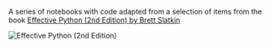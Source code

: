 A series of notebooks with code adapted from a selection of items from the book [Effective Python (2nd Edition) by Brett Slatkin](https://effectivepython.com)

![Effective Python (2nd Edition)](https://effectivepython.com/images/cover_2ed.jpg)
